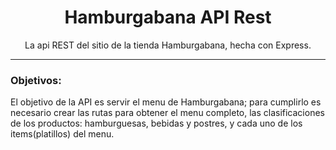 <div align="center">
	<h1>Hamburgabana API Rest</h1>
	La api REST del sitio de la tienda Hamburgabana, hecha con Express.
	<hr>
</div>

### Objetivos:

El objetivo de la API es servir el menu de Hamburgabana; para cumplirlo es necesario crear las rutas
para obtener el menu completo, las clasificaciones de los productos: hamburguesas, bebidas y postres,
y cada uno de los items(platillos) del menu.